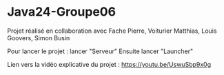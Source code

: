 ﻿# Java24-Groupe06

Projet réalisé en collaboration avec Fache Pierre, Voiturier Matthias, Louis Goovers, Simon Busin

 Pour lancer le projet :
 lancer "Serveur"
 Ensuite lancer "Launcher"

Lien vers la vidéo explicative du projet : https://youtu.be/UswuSbp9x0g
